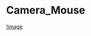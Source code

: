 # Camera_Mouse
 
[!image](https://github.com/MinarAshiqTishan/Camera_Mouse/blob/master/Capture.JPG)
